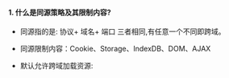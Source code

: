 #### 1. 什么是同源策略及其限制内容?

- 同源指的是: 协议+ 域名+ 端口 三者相同,有任意一个不同即跨域。

- 同源限制内容：Cookie、Storage、IndexDB、DOM、AJAX

- 默认允许跨域加载资源: <img> <link><script>

  发生跨域时，请求是照常发送的，服务器也是照常响应，但是结果被浏览器拦截了。

#### 2. 跨域解决方案

1. ##### JSONP

   - 利用<script> 标签允许跨域的特点，动态向服务器获取JS代码。
   - JSONP和AJAX都是客户端向服务器发送请求，AJAX属于同源策略，JSONP属于非同源策略。
   - JSON简单并且兼容性好，但是仅支持get方法并且不安全(不能用JSONP返回重要信息)
   - 实现如下,访问后端的一个接口，接口返回的字符串会被当成JS代码直接执行，在后面的script就可以获取到其中定义的变量和方法等数据。

   ```html
   <script src="http://xxx/test">
   ```

2. ##### CORS（Cross Origin Resource Sharing）跨域资源共享
   - CORS需要浏览器和服务器同时支持，IE8、9需要通过XDomainRequest实现
   - 服务器设置 Access-Control-Allow-Origin开启CORS,该属性表示允许哪些域名访问资源，*表示所有域名都可以访问。
   - 简单请求(满足以下条件):
     - GET、HEAD、POST
     - 请求头不超过Accept、Accept-Language、Content-Language、Last-Event-ID
     - Content-Type的值为text/plain 、multipart/form-data、application/x-www-form-urlencodeed中的一个
   - 复杂请求（不是简单的就是复杂)，复杂请求在正式通信前，会先发送一次'预检'的option请求,通过该请求来获取服务器的权限信息,判断服务器是否允许跨域。

3. ##### postMessage

   - 页面和其打开的新窗口的数据传递
   - 多窗口间消息传递
   - 页面和嵌套的iframe消息传递
   - 上面三种场景的跨域数据传递

4. ##### Websocket

   Websocket不存在同源策略，因此可以进行跨域。

5. ##### Node中间件代理

   就是创建了一个代理服务器，代理服务器配置了CORS,然后浏览器发到代理服务器，代理服务器再转发给服务器。

6. ##### Nginx反向代理

   搭建一个nginx服务器，用于转发请求，只需要修改nginx的配置即可解决跨域。

7. ##### window.name和iframe

8. ##### location.hash + iframe

9. ##### document.domain+iframe



#### 3. 补充

- 像Vue等框架开发时，也会开启一个本地服务器，这个服务器默认配置了CORS,不过页面本身就是本地服务器返回的,因此和本地服务器是没有跨域问题的，就算把本地服务器的CORS关闭了，本地服务器依旧可以实现代理的功能(还是利用了服务器之间允许跨域的机制)。

- 注意: 通过前端的代理解决跨域只有在开发时期有效，因为开发的时候才有本地服务器(devServer)，等到打包以后，就是直接跑在服务器上了。而后端也同样部署在同一个服务器上，端口号不同，会有跨域。 因此日常工作中，主要使用的跨域解决方案是CORS和Nginx反向代理。

